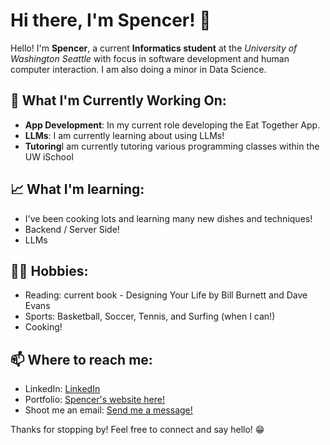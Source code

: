 <h1>Hi there, I'm Spencer! 👋</h1>

<p>Hello! I'm <strong>Spencer</strong>, a current <strong>Informatics student</strong> at the <em>University of Washington Seattle</em> with focus in software development and human computer interaction. I am also doing a minor in Data Science.</p>

<h2>🌱 What I'm Currently Working On:</h2>
<ul>
  <li><strong>App Development</strong>: In my current role developing the Eat Together App.</li>
  <li><strong>LLMs</strong>: I am currently learning about using LLMs!</li>
  <li><strong>Tutoring</strong>I am currently tutoring various programming classes within the UW iSchool</li>
</ul>

<h2>📈 What I'm learning:</h2>
<ul>
  <li>I've been cooking lots and learning many new dishes and techniques!</li>
  <li>Backend / Server Side!</li>
  <li>LLMs</li>
</ul>

<h2>🏄‍♂️ Hobbies:</h2>
<ul>
  <li>Reading: current book - Designing Your Life by Bill Burnett and Dave Evans</li>
  <li>Sports: Basketball, Soccer, Tennis, and Surfing (when I can!) </li>
  <li>Cooking!</li>
</ul>

<h2>📫 Where to reach me:</h2>
<ul>
  <li>LinkedIn: <a href="https://www.linkedin.com/in/spencergard/">LinkedIn</a></li>
  <li>Portfolio: <a href="https://gardnas.github.io/sweb2.0/">Spencer's website here!</a></li>
  <li>Shoot me an email: <a href="mailto:sdgard863@gmail.com">Send me a message!</a></li>
</ul>

<p>Thanks for stopping by! Feel free to connect and say hello! 😁</p>


<!--<img src="https://github-readme-stats.vercel.app/api/top-langs/?username=gardnas&layout=compact"/> -->
